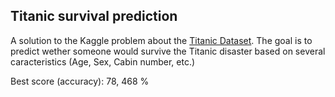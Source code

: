 ## Titanic survival prediction

A solution to the Kaggle problem about the [Titanic Dataset](https://www.kaggle.com/c/titanic/overview). The goal is to predict wether someone would survive the Titanic disaster based on several caracteristics (Age, Sex, Cabin number, etc.)

Best score (accuracy): 78, 468 %
